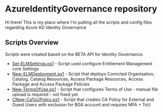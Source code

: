 # AzureIdentityGovernance repository
Hi there!
This is my place where I'm putting all the scripts and config files regarding Azure AD Identity Governance

## Scripts Overview

Scripts were created based on the BETA API for Identity Governance.
- [Set-ELMSettings.ps1](https://github.com/przybylskirobert/AzureIdentityGovernance/blob/master/Set-ELMSettings.ps1) - Script used configure Entitlement Management core Settings
- [New-ELMDeployment.ps1](https://github.com/przybylskirobert/AzureIdentityGovernance/blob/master/New-ELMDeployment.ps1) - Script that deploys Conncted Organisation, Catalog, Catalog Resources, Access Package Resources, Access Package and Access Package Policies
- [New-TermsOfUse.ps1](https://github.com/przybylskirobert/AzureIdentityGovernance/blob/master/New-TermsOfUse.ps1) - Script that configures Terms of Use - manual file upload is required - not fixed yet.
- [CNew-CaToUPolicy.ps1](https://github.com/przybylskirobert/AzureIdentityGovernance/blob/master/New-CaToUPolicy.ps1)  - Script that creates CA Policy for External and Guest Users with exclusion for BGA account and requires MFA + ToU
